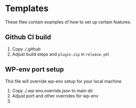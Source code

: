 # Templates

These files contain examples of how to set up certain features. 

## Github CI build

1. Copy ./.github
2. Adjust build steps and `plugin.zip` in `release.yml`

## WP-env port setup

This file will override wp-env setup for your local machine

1. Copy ./.wp-env.override.json to main dir
2. Adjust port and other overrides for wp-env
3. 